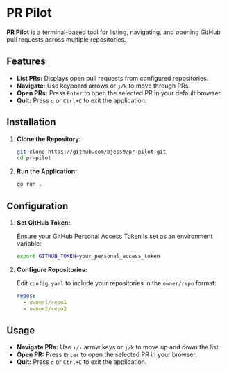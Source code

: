# PR Pilot

**PR Pilot** is a terminal-based tool for listing, navigating, and opening GitHub pull requests across multiple repositories.

## Features

- **List PRs:** Displays open pull requests from configured repositories.
- **Navigate:** Use keyboard arrows or `j/k` to move through PRs.
- **Open PRs:** Press `Enter` to open the selected PR in your default browser.
- **Quit:** Press `q` or `Ctrl+C` to exit the application.

## Installation

1. **Clone the Repository:**

    ```bash
    git clone https://github.com/bjess9/pr-pilot.git
    cd pr-pilot
    ```

2. **Run the Application:**

    ```bash
    go run .
    ```

## Configuration

1. **Set GitHub Token:**

    Ensure your GitHub Personal Access Token is set as an environment variable:

    ```bash
    export GITHUB_TOKEN=your_personal_access_token
    ```

2. **Configure Repositories:**

    Edit `config.yaml` to include your repositories in the `owner/repo` format:

    ```yaml
    repos:
      - owner1/repo1
      - owner2/repo2
    ```

## Usage

- **Navigate PRs:** Use `↑/↓` arrow keys or `j/k` to move up and down the list.
- **Open PR:** Press `Enter` to open the selected PR in your browser.
- **Quit:** Press `q` or `Ctrl+C` to exit the application.
